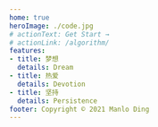 ```yaml
---
home: true
heroImage: ./code.jpg
# actionText: Get Start →
# actionLink: /algorithm/
features:
- title: 梦想
  details: Dream
- title: 热爱
  details: Devotion
- title: 坚持
  details: Persistence
footer: Copyright © 2021 Manlo Ding
---
```

